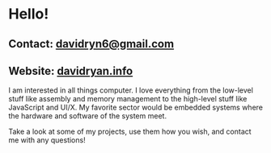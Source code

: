 # Hello!

## Contact: davidryn6@gmail.com
## Website: [davidryan.info](http://davidryan.info)

I am interested in all things computer. I love everything from the low-level stuff like assembly and memory management to the high-level stuff like JavaScript and UI/X. My favorite sector would be embedded systems where the hardware and software of the system meet.

Take a look at some of my projects, use them how you wish, and contact me with any questions!


